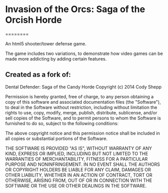 # Invasion of the Orcs: Saga of the Orcish Horde
========

An html5 shooter/tower defense game.

The game includes two variations, to demonstrate how video games can be made more addicting by adding certain features.


## Created as a fork of:

Dental Defender: Saga of the Candy Horde
Copyright (c) 2014 Cody Shepp

Permission is hereby granted, free of charge, to any person obtaining a copy of this software and associated documentation files (the "Software"), to deal in the Software without restriction, including without limitation the rights to use, copy, modify, merge, publish, distribute, sublicense, and/or sell copies of the Software, and to permit persons to whom the Software is furnished to do so, subject to the following conditions:

The above copyright notice and this permission notice shall be included in all copies or substantial portions of the Software.

THE SOFTWARE IS PROVIDED "AS IS", WITHOUT WARRANTY OF ANY KIND, EXPRESS OR IMPLIED, INCLUDING BUT NOT LIMITED TO THE WARRANTIES OF MERCHANTABILITY, FITNESS FOR A PARTICULAR PURPOSE AND NONINFRINGEMENT. IN NO EVENT SHALL THE AUTHORS OR COPYRIGHT HOLDERS BE LIABLE FOR ANY CLAIM, DAMAGES OR OTHER LIABILITY, WHETHER IN AN ACTION OF CONTRACT, TORT OR OTHERWISE, ARISING FROM, OUT OF OR IN CONNECTION WITH THE SOFTWARE OR THE USE OR OTHER DEALINGS IN THE SOFTWARE.
